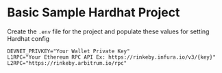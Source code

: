 # Basic Sample Hardhat Project

Create the ```.env``` file for the project and populate these values for setting Hardhat config
```
DEVNET_PRIVKEY="Your Wallet Private Key"
L1RPC="Your Ethereum RPC API Ex: https://rinkeby.infura.io/v3/{key}"
L2RPC="https://rinkeby.arbitrum.io/rpc" 

```